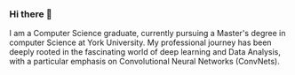 ### Hi there 👋
I am a Computer Science graduate, currently pursuing a Master's degree in computer Science at York University. My professional journey has been deeply rooted in the fascinating world of deep learning and Data Analysis, with a particular emphasis on Convolutional Neural Networks (ConvNets).
<!--
**sourabhrathee/sourabhrathee** is a ✨ _special_ ✨ repository because its `README.md` (this file) appears on your GitHub profile.

Here are some ideas to get you started:

- 🔭 I’m currently working on ...
- 🌱 I’m currently learning ...
- 👯 I’m looking to collaborate on ...
- 🤔 I’m looking for help with ...
- 💬 Ask me about ...
- 📫 How to reach me: ...
- 😄 Pronouns: ...
- ⚡ Fun fact: ...
-->
